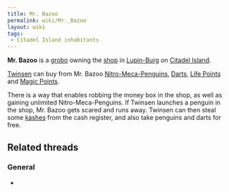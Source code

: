 ```yaml
---
title: Mr. Bazoo
permalink: wiki/Mr._Bazoo
layout: wiki
tags:
 - Citadel Island inhabitants
---
```


**Mr. Bazoo** is a [grobo](grobo "wikilink") owning the
[shop](Mr._Bazoo's_Shop "wikilink") in
[Lupin-Burg](Lupin-Burg "wikilink") on [Citadel
Island](Citadel_Island "wikilink").

[Twinsen](Twinsen "wikilink") can buy from Mr. Bazoo
[Nitro-Meca-Penguins](Nitro-Meca-Penguin "wikilink"),
[Darts](Dart "wikilink"), [Life Points](Life_Candy "wikilink") and
[Magic Points](Flask_of_Magic_Powder "wikilink").

There is a way that enables robbing the money box in the shop, as well
as gaining unlimited Nitro-Meca-Penguins. If Twinsen launches a penguin
in the shop, Mr. Bazoo gets scared and runs away. Twinsen can then steal
some [kashes](kashes "wikilink") from the cash register, and also take
penguins and darts for free.

## Related threads

### General

- 
